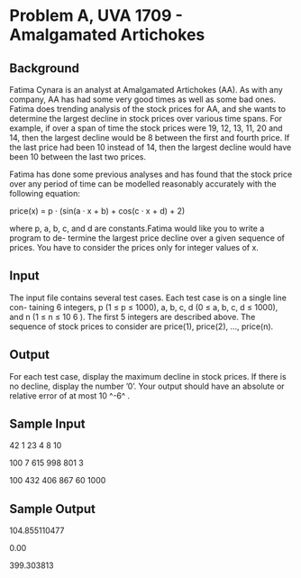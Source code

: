 # Problem A, UVA 1709 - Amalgamated Artichokes

## Background

Fatima Cynara is an analyst at Amalgamated Artichokes (AA). As with any company, AA has had some very good times as well as some bad ones. Fatima does trending analysis of the stock prices for AA, and she wants to determine the largest decline in stock prices over various time spans. For example, if over a span of time the stock prices were 19, 12, 13, 11, 20 and 14, then the largest decline would be 8 between the first and fourth price. If the last price had been 10 instead of 14, then the largest decline would have been 10 between the last two prices. 

Fatima has done some previous analyses and has found that the stock price over any period of time can be modelled reasonably accurately with the following equation:

price(x) = p · (sin(a · x + b) + cos(c · x + d) + 2)

where p, a, b, c, and d are constants.Fatima would like you to write a program to de-
termine the largest price decline over a given sequence of prices. You have to consider
the prices only for integer values of x. 

## Input

The input file contains several test cases. Each test case is on a single line con-
taining 6 integers, p (1 ≤ p ≤ 1000), a, b, c, d (0 ≤ a, b, c, d ≤ 1000), and n (1 ≤
n ≤ 10 6 ). The first 5 integers are described above. The sequence of stock prices to consider are price(1), price(2), ..., price(n).

## Output

For each test case, display the maximum decline in stock prices. If there is no
decline, display the number ’0’. Your output should have an absolute or relative error of at most 10 ^-6^ .

## Sample Input

<p> 42 1 23 4 8 10 </p>
<p> 100 7 615 998 801 3 </p>
<p> 100 432 406 867 60 1000 </p>

## Sample Output

<p> 104.855110477 </p>
<p> 0.00 </p>
<p> 399.303813 </p>
